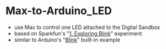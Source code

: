 # Max-to-Arduino_LED

- use Max to control one LED attached to the Digital Sandbox
- based on Sparkfun's "[1. Exploring Blink](https://learn.sparkfun.com/tutorials/digital-sandbox-arduino-companion/1-exploring-blink)" experiment
- similar to Arduino's "[Blink](https://www.arduino.cc/en/Tutorial/BuiltInExamples/Blink)" built-in example
